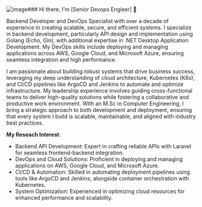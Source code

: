 ![image](https://github.com/user-attachments/assets/c43cb92e-5d94-4596-b595-06ceedaf1d23)### Hi there, I'm [Senior Devops Engieer] 👋

Backend Developer and DevOps Specialist with over a decade of experience in creating scalable, secure, and efficient systems. I specialize in backend development, particularly API design and implementation using Golang (Echo, Gin), with additional expertise in .NET Desktop Application Development. My DevOps skills include deploying and managing applications across AWS, Google Cloud, and Microsoft Azure, ensuring seamless integration and high performance.

I am passionate about building robust systems that drive business success, leveraging my deep understanding of cloud architecture, Kubernetes (K8s), and CI/CD pipelines like ArgoCD and Jenkins to automate and optimize infrastructure. My leadership experience involves guiding cross-functional teams to deliver high-quality solutions while fostering a collaborative and productive work environment. With an M.Sc in Computer Engineering, I bring a strategic approach to both development and deployment, ensuring that every system I build is scalable, maintainable, and aligned with industry best practices.

**My Reseach Interest**:
- Backend API Development: Expert in crafting reliable APIs with Laravel for seamless frontend-backend integration.
- DevOps and Cloud Solutions: Proficient in deploying and managing applications on AWS, Google Cloud, and Microsoft Azure.
- CI/CD & Automation: Skilled in automating deployment pipelines using tools like ArgoCD and Jenkins, alongside container orchestration with Kubernetes.
- System Optimization: Experienced in optimizing cloud resources for enhanced performance and scalability.
